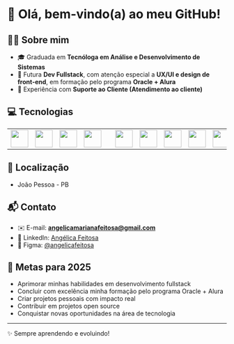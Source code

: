 # 👋 Olá, bem-vindo(a) ao meu GitHub!

## 👩‍💻 Sobre mim

* 🎓 Graduada em **Tecnóloga em Análise e Desenvolvimento de Sistemas**
* 🚀 Futura **Dev Fullstack**, com atenção especial a **UX/UI e design de front-end**, em formação pelo programa **Oracle + Alura**
* 🤝 Experiência com **Suporte ao Cliente (Atendimento ao cliente)**

## 💻 Tecnologias

<div align="center">
<table>
<tr>
<td><img src="https://cdn.jsdelivr.net/gh/devicons/devicon/icons/javascript/javascript-original.svg" width="40" height="40"/></td>
<td><img src="https://cdn.jsdelivr.net/gh/devicons/devicon/icons/html5/html5-plain-wordmark.svg" width="40" height="40"/></td>
<td><img src="https://cdn.jsdelivr.net/gh/devicons/devicon/icons/css3/css3-plain-wordmark.svg" width="40" height="40"/></td>
<td><img src="https://cdn.jsdelivr.net/gh/devicons/devicon/icons/github/github-original.svg" width="40" height="40"/></td>
<td><i class="devicon-git-plain-wordmark" style="font-size:40px;"></i></td>
<td><img src="https://cdn.jsdelivr.net/gh/devicons/devicon/icons/figma/figma-original.svg" width="40" height="40"/></td>
<td><img src="https://cdn.jsdelivr.net/gh/devicons/devicon/icons/nextjs/nextjs-original.svg" width="40" height="40"/></td>
<td><img src="https://cdn.jsdelivr.net/gh/devicons/devicon/icons/nodejs/nodejs-original.svg" width="40" height="40"/></td>
<td><img src="https://cdn.jsdelivr.net/gh/devicons/devicon/icons/mysql/mysql-original.svg" width="40" height="40"/></td>
<td><img src="https://cdn.jsdelivr.net/gh/devicons/devicon/icons/vercel/vercel-original.svg" width="40" height="40"/></td>
</tr>
</table>
</div>

## 📍 Localização

- João Pessoa - PB

## 📬 Contato

- ✉️ E-mail: **angelicamarianafeitosa@gmail.com**
- 🔗 LinkedIn: [Angélica Feitosa](https://www.linkedin.com/in/angélica-feitosa-8b29a8216)  
- 🎨 Figma: [@angelicafeitosa](https://www.figma.com/@angelicafeitosa)


## 🚀 Metas para 2025
- Aprimorar minhas habilidades em desenvolvimento fullstack
- Concluir com excelência minha formação pelo programa Oracle + Alura
- Criar projetos pessoais com impacto real
- Contribuir em projetos open source
- Conquistar novas oportunidades na área de tecnologia

---

✨ Sempre aprendendo e evoluindo!
